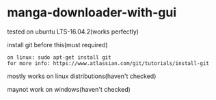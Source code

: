 # manga-downloader-with-gui

tested on ubuntu LTS-16.04.2(works perfectly)

install git before this(must required)

    on linux: sudo apt-get install git
    for more info: https://www.atlassian.com/git/tutorials/install-git

mostly works on linux distributions(haven't checked)

maynot work on windows(haven't checked)
